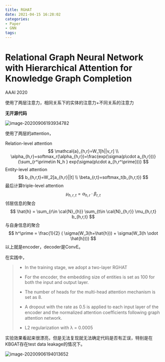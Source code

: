 ```yaml
---
title: RGHAT
date: 2021-04-15 16:28:02
categories:
- Paper
- GNN
tags:
---
```


# Relational Graph Neural Network with Hierarchical Attention for Knowledge Graph Completion

AAAI 2020

使用了两层注意力，相同关系下的实体的注意力+不同关系的注意力

<!--more-->

**无开源代码**

![image-20200906193934782](image-20200906193934782.png)

使用了两层的attention，

Relation-level attention
$$
\mathcal{a}_{h,r}=W_1[h||v_r] \\
\alpha_{h,r}=softmax_r(\alpha_{h,r})=\frac{exp(\sigma(p\cdot a_{h,r}))}{\sum_{r^\prime\in N_h } exp(\sigma(p\cdot a_{h,r^\prime}))}
$$
Entity-level attention
$$
b_{h,r,t}=W_2[a_{h,r}||t] \\
\beta_{r,t}=softmax_t(b_{h,r,t})
$$
最后计算triple-level attention
$$
\mu_{h,r,t}=\alpha_{h,r}\cdot \beta_{r,t}
$$
邻居信息的聚合
$$
\hat{h} = \sum_{r\in \cal{N}_{h}} \sum_{t\in \cal{N}_{h,r}} \mu_{h,r,t} b_{h,r,t}
$$
与自身信息的聚合
$$
h^\prime = \frac{1}{2} ( \sigma(W_3(h+\hat{h})) + \sigma(W_3(h \odot \hat{h})))
$$
以上就是encoder，decoder是ConvE。

在实践中，

> - In the training stage, we adopt a two-layer RGHAT 
>
> - For the encoder, the embedding size of entities is set as 100 for both the input and output layer. 
> - The number of heads for the multi-head attention mechanism is set as 8. 
>
> - A dropout with the rate as 0.5 is applied to each input layer of the encoder and the normalized attention coefﬁcients following graph attention network.
> - L2 regularization with λ = 0.0005

实验效果看起来很漂亮，但是无法复现就无法确定代码是否有正误，特别是在KBGAT存在test data leakage的情况下。

![image-20200906194013652](image-20200906194013652.png)